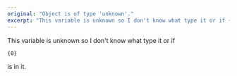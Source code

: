 ```yaml
---
original: "Object is of type 'unknown'."
excerpt: "This variable is unknown so I don't know what type it or if {0} is in it."
---
```


This variable is unknown so I don't know what type it or if

```
{0}
```
is in it.
